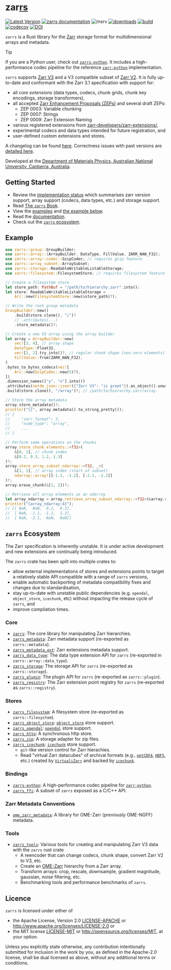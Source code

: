# zar<ins>rs</ins>

[![Latest Version](https://img.shields.io/crates/v/zarrs.svg)](https://crates.io/crates/zarrs)
[![zarrs documentation](https://docs.rs/zarrs/badge.svg)][documentation]
![msrv](https://img.shields.io/crates/msrv/zarrs)
[![downloads](https://img.shields.io/crates/d/zarrs)](https://crates.io/crates/zarrs)
[![build](https://github.com/zarrs/zarrs/actions/workflows/ci.yml/badge.svg)](https://github.com/zarrs/zarrs/actions/workflows/ci.yml)
[![codecov](https://codecov.io/gh/zarrs/zarrs/graph/badge.svg?component=zarrs)](https://codecov.io/gh/zarrs/zarrs)
[![DOI](https://zenodo.org/badge/695021547.svg)](https://zenodo.org/badge/latestdoi/695021547)

`zarrs` is a Rust library for the [Zarr] storage format for multidimensional arrays and metadata.

> [!TIP]
> If you are a Python user, check out [`zarrs-python`].
> It includes a high-performance codec pipeline for the reference [`zarr-python`] implementation.

`zarrs` supports [Zarr V3] and a V3 compatible subset of [Zarr V2].
It is fully up-to-date and conformant with the Zarr 3.1 specification with support for:
- all *core extensions* (data types, codecs, chunk grids, chunk key encodings, storage transformers),
- all accepted [Zarr Enhancement Proposals (ZEPs)](https://zarr.dev/zeps/) and several draft ZEPs:
  - ZEP 0003: Variable chunking
  - ZEP 0007: Strings
  - ZEP 0009: Zarr Extension Naming
- various registered extensions from [zarr-developers/zarr-extensions/](https://github.com/zarr-developers/zarr-extensions/),
- experimental codecs and data types intended for future registration, and
- user-defined custom extensions and stores.

A changelog can be found [here][CHANGELOG].
Correctness issues with past versions are [detailed here][correctness_issues].

Developed at the [Department of Materials Physics, Australian National University, Canberra, Australia].

## Getting Started
- Review the [implementation status] which summarises zarr version support, array support (codecs, data types, etc.) and storage support.
- Read [The `zarrs` Book].
- View the [examples] and [the example below](#example).
- Read the [documentation].
- Check out the [`zarrs` ecosystem](#zarrs-ecosystem).

## Example
```rust
use zarrs::group::GroupBuilder;
use zarrs::array::{ArrayBuilder, DataType, FillValue, ZARR_NAN_F32};
use zarrs::array::codec::GzipCodec; // requires gzip feature
use zarrs::array_subset::ArraySubset;
use zarrs::storage::ReadableWritableListableStorage;
use zarrs::filesystem::FilesystemStore; // requires filesystem feature

// Create a filesystem store
let store_path: PathBuf = "/path/to/hierarchy.zarr".into();
let store: ReadableWritableListableStorage =
    Arc::new(FilesystemStore::new(&store_path)?);

// Write the root group metadata
GroupBuilder::new()
    .build(store.clone(), "/")?
    // .attributes(...)
    .store_metadata()?;

// Create a new V3 array using the array builder
let array = ArrayBuilder::new(
    vec![3, 4], // array shape
    DataType::Float32,
    vec![2, 2].try_into()?, // regular chunk shape (non-zero elements)
    FillValue::from(ZARR_NAN_F32),
)
.bytes_to_bytes_codecs(vec![
    Arc::new(GzipCodec::new(5)?),
])
.dimension_names(["y", "x"].into())
.attributes(serde_json::json!({"Zarr V3": "is great"}).as_object().unwrap().clone())
.build(store.clone(), "/array")?; // /path/to/hierarchy.zarr/array

// Store the array metadata
array.store_metadata()?;
println!("{}", array.metadata().to_string_pretty());
// {
//     "zarr_format": 3,
//     "node_type": "array",
//     ...
// }

// Perform some operations on the chunks
array.store_chunk_elements::<f32>(
    &[0, 1], // chunk index
    &[0.2, 0.3, 1.2, 1.3]
)?;
array.store_array_subset_ndarray::<f32, _>(
    &[1, 1], // array index (start of subset)
    ndarray::array![[-1.1, -1.2], [-2.1, -2.2]]
)?;
array.erase_chunk(&[1, 1])?;

// Retrieve all array elements as an ndarray
let array_ndarray = array.retrieve_array_subset_ndarray::<f32>(&array.subset_all())?;
println!("{array_ndarray:4}");
// [[ NaN,  NaN,  0.2,  0.3],
//  [ NaN, -1.1, -1.2,  1.3],
//  [ NaN, -2.1,  NaN,  NaN]]
```

## `zarrs` Ecosystem

The Zarr specification is inherently unstable.
It is under active development and new extensions are continually being introduced.

The `zarrs` crate has been split into multiple crates to:
- allow external implementations of stores and extensions points to target a relatively stable API compatible with a range of `zarrs` versions,
- enable automatic backporting of metadata compatibility fixes and changes due to standardisation,
- stay up-to-date with unstable public dependencies (e.g. `opendal`, `object_store`, `icechunk`, etc) without impacting the release cycle of `zarrs`, and
- improve compilation times.

### Core
- [`zarrs`]: The core library for manipulating Zarr hierarchies.
- [`zarrs_metadata`]: Zarr metadata support (re-exported as `zarrs::metadata`).
- [`zarrs_metadata_ext`]: Zarr extensions metadata support.
- [`zarrs_data_type`]: The data type extension API for `zarrs` (re-exported in `zarrs::array::data_type`).
- [`zarrs_storage`]: The storage API for `zarrs` (re-exported as `zarrs::storage`).
- [`zarrs_plugin`]: The plugin API for `zarrs` (re-exported as `zarrs::plugin`).
- [`zarrs_registry`]: The Zarr extension point registry for `zarrs` (re-exported as `zarrs::registry`).

### Stores
- [`zarrs_filesystem`]: A filesystem store (re-exported as `zarrs::filesystem`).
- [`zarrs_object_store`]: [`object_store`] store support.
- [`zarrs_opendal`]: [`opendal`] store support.
- [`zarrs_http`]: A synchronous http store.
- [`zarrs_zip`]: A storage adapter for zip files.
- [`zarrs_icechunk`]: [`icechunk`] store support.
  - `git`-like version control for Zarr hierachies.
  - Read "virtual Zarr datacubes" of archival formats (e.g., [`netCDF4`](https://www.unidata.ucar.edu/software/netcdf/), [`HDF5`](https://www.hdfgroup.org/solutions/hdf5/), etc.) created by [`VirtualiZarr`](https://github.com/zarr-developers/VirtualiZarr) and backed by [`icechunk`].

### Bindings
- [`zarrs-python`]: A high-performance codec pipeline for [`zarr-python`].
- [`zarrs_ffi`]: A subset of `zarrs` exposed as a C/C++ API.

### Zarr Metadata Conventions
- [`ome_zarr_metadata`]: A library for OME-Zarr (previously OME-NGFF) metadata.

### Tools
- [`zarrs_tools`]: Various tools for creating and manipulating Zarr V3 data with the `zarrs` rust crate
  - A reencoder that can change codecs, chunk shape, convert Zarr V2 to V3, etc.
  - Create an [OME-Zarr] hierarchy from a Zarr array.
  - Transform arrays: crop, rescale, downsample, gradient magnitude, gaussian, noise filtering, etc.
  - Benchmarking tools and performance benchmarks of `zarrs`.

## Licence
`zarrs` is licensed under either of
 - the Apache License, Version 2.0 [LICENSE-APACHE](./LICENCE-APACHE) or <http://www.apache.org/licenses/LICENSE-2.0> or
 - the MIT license [LICENSE-MIT](./LICENCE-MIT) or <http://opensource.org/licenses/MIT>, at your option.

Unless you explicitly state otherwise, any contribution intentionally submitted for inclusion in the work by you, as defined in the Apache-2.0 license, shall be dual licensed as above, without any additional terms or conditions.

[CHANGELOG]: https://github.com/zarrs/zarrs/blob/main/CHANGELOG.md
[correctness_issues]: https://github.com/zarrs/zarrs/blob/main/doc/correctness_issues.md
[implementation status]: https://docs.rs/zarrs/latest/zarrs/#implementation-status
[examples]: https://github.com/zarrs/zarrs/tree/main/zarrs/examples
[documentation]: https://docs.rs/zarrs/latest/zarrs/
[The `zarrs` Book]: https://book.zarrs.dev

[`zarrs`]: https://github.com/zarrs/zarrs/tree/main/zarrs
[`zarrs_data_type`]: https://github.com/zarrs/zarrs/tree/main/zarrs_data_type
[`zarrs_metadata`]: https://github.com/zarrs/zarrs/tree/main/zarrs_metadata
[`zarrs_metadata_ext`]: https://github.com/zarrs/zarrs/tree/main/zarrs_metadata_ext
[`zarrs_plugin`]: https://github.com/zarrs/zarrs/tree/main/zarrs_plugin
[`zarrs_registry`]: https://github.com/zarrs/zarrs/tree/main/zarrs_registry
[`zarrs_storage`]: https://github.com/zarrs/zarrs/tree/main/zarrs_storage
[`zarrs_filesystem`]: https://github.com/zarrs/zarrs/tree/main/zarrs_filesystem
[`zarrs_http`]: https://github.com/zarrs/zarrs/tree/main/zarrs_http
[`zarrs_object_store`]: https://github.com/zarrs/zarrs/tree/main/zarrs_object_store
[`zarrs_opendal`]: https://github.com/zarrs/zarrs/tree/main/zarrs_opendal
[`zarrs_zip`]: https://github.com/zarrs/zarrs/tree/main/zarrs_zip
[`zarrs_icechunk`]: https://github.com/zarrs/zarrs_icechunk
[`zarrs_ffi`]: https://github.com/zarrs/zarrs_ffi
[`zarrs-python`]: https://github.com/ilan-gold/zarrs-python
[`zarr-python`]: https://github.com/zarr-developers/zarr-python
[`zarrs_tools`]: https://github.com/zarrs/zarrs_tools
[`ome_zarr_metadata`]: https://github.com/zarrs/rust_ome_zarr_metadata
[`object_store`]: https://github.com/apache/arrow-rs/tree/main/object_store
[`opendal`]: https://github.com/apache/OpenDAL
[`icechunk`]: https://github.com/earth-mover/icechunk

[Zarr]: https://zarr.dev
[Zarr V3]: https://zarr-specs.readthedocs.io/en/latest/v3/core/index.html
[Zarr V2]: https://zarr-specs.readthedocs.io/en/latest/v2/v2.0.html
[OME-Zarr]: https://ngff.openmicroscopy.org/latest/

[Department of Materials Physics, Australian National University, Canberra, Australia]: https://physics.anu.edu.au/research/mp/
